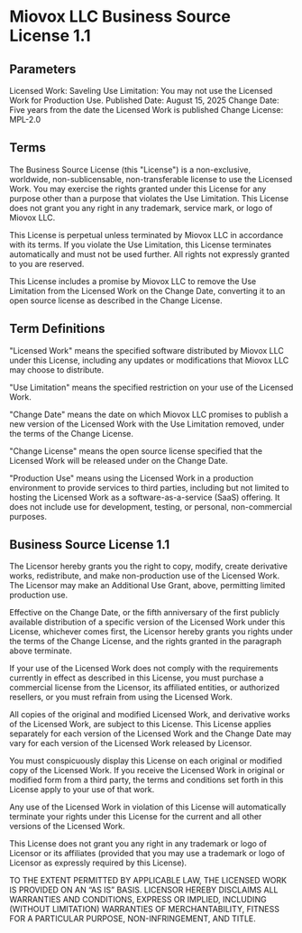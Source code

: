 # Miovox LLC Business Source License 1.1

## Parameters

Licensed Work: Saveling
Use Limitation: You may not use the Licensed Work for Production Use.
Published Date: August 15, 2025
Change Date: Five years from the date the Licensed Work is published
Change License: MPL-2.0

## Terms

The Business Source License (this "License") is a non-exclusive, worldwide, non-sublicensable, non-transferable license to use the Licensed Work. You may exercise the rights granted under this License for any purpose other than a purpose that violates the Use Limitation. This License does not grant you any right in any trademark, service mark, or logo of Miovox LLC.

This License is perpetual unless terminated by Miovox LLC in accordance with its terms. If you violate the Use Limitation, this License terminates automatically and must not be used further. All rights not expressly granted to you are reserved.

This License includes a promise by Miovox LLC to remove the Use Limitation from the Licensed Work on the Change Date, converting it to an open source license as described in the Change License.

## Term Definitions

"Licensed Work" means the specified software distributed by Miovox LLC under this License, including any updates or modifications that Miovox LLC may choose to distribute.

"Use Limitation" means the specified restriction on your use of the Licensed Work.

"Change Date" means the date on which Miovox LLC promises to publish a new version of the Licensed Work with the Use Limitation removed, under the terms of the Change License.

"Change License" means the open source license specified that the Licensed Work will be released under on the Change Date.

"Production Use" means using the Licensed Work in a production environment to provide services to third parties, including but not limited to hosting the Licensed Work as a software-as-a-service (SaaS) offering. It does not include use for development, testing, or personal, non-commercial purposes.

## Business Source License 1.1

The Licensor hereby grants you the right to copy, modify, create derivative works, redistribute, and make non-production use of the Licensed Work. The Licensor may make an Additional Use Grant, above, permitting limited production use.

Effective on the Change Date, or the fifth anniversary of the first publicly available distribution of a specific version of the Licensed Work under this License, whichever comes first, the Licensor hereby grants you rights under the terms of the Change License, and the rights granted in the paragraph above terminate.

If your use of the Licensed Work does not comply with the requirements currently in effect as described in this License, you must purchase a commercial license from the Licensor, its affiliated entities, or authorized resellers, or you must refrain from using the Licensed Work.

All copies of the original and modified Licensed Work, and derivative works of the Licensed Work, are subject to this License. This License applies separately for each version of the Licensed Work and the Change Date may vary for each version of the Licensed Work released by Licensor.

You must conspicuously display this License on each original or modified copy of the Licensed Work. If you receive the Licensed Work in original or modified form from a third party, the terms and conditions set forth in this License apply to your use of that work.

Any use of the Licensed Work in violation of this License will automatically terminate your rights under this License for the current and all other versions of the Licensed Work.

This License does not grant you any right in any trademark or logo of Licensor or its affiliates (provided that you may use a trademark or logo of Licensor as expressly required by this License).

TO THE EXTENT PERMITTED BY APPLICABLE LAW, THE LICENSED WORK IS PROVIDED ON AN “AS IS” BASIS. LICENSOR HEREBY DISCLAIMS ALL WARRANTIES AND CONDITIONS, EXPRESS OR IMPLIED, INCLUDING (WITHOUT LIMITATION) WARRANTIES OF MERCHANTABILITY, FITNESS FOR A PARTICULAR PURPOSE, NON-INFRINGEMENT, AND TITLE.
